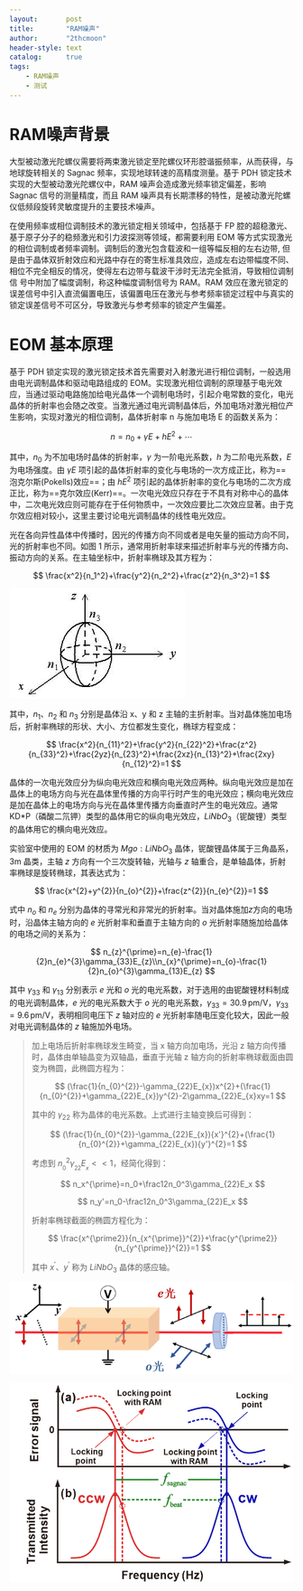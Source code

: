 ```yaml
---
layout:       post
title:        "RAM噪声"
author:       "2thcmoon"
header-style: text
catalog:      true
tags:
    - RAM噪声
    - 测试
---
```

# RAM噪声背景

大型被动激光陀螺仪需要将两束激光锁定至陀螺仪环形腔谐振频率，从而获得，与地球旋转相关的 Sagnac 频率，实现地球转速的高精度测量。基于 PDH 锁定技术实现的大型被动激光陀螺仪中，RAM 噪声会造成激光频率锁定偏差，影响 Sagnac 信号的测量精度，而且 RAM 噪声具有长期漂移的特性，是被动激光陀螺仪低频段旋转灵敏度提升的主要技术噪声。

在使用频率或相位调制技术的激光锁定相关领域中，包括基于 FP 腔的超稳激光、  基于原子分子的稳频激光和引力波探测等领域，都需要利用 EOM 等方式实现激光的相位调制或者频率调制。调制后的激光包含载波和一组等幅反相的左右边带,  但是由于晶体双折射效应和光路中存在的寄生标准具效应，造成左右边带幅度不同、  相位不完全相反的情况，使得左右边带与载波干涉时无法完全抵消，导致相位调制信 号中附加了幅度调制，称这种幅度调制信号为 RAM。RAM 效应在激光锁定的误差信号中引入直流偏置电压，该偏置电压在激光与参考频率锁定过程中与真实的锁定误差信号不可区分，导致激光与参考频率的锁定产生偏差。

# EOM 基本原理

基于 PDH 锁定实现的激光锁定技术首先需要对入射激光进行相位调制，一般选用由电光调制晶体和驱动电路组成的 EOM。实现激光相位调制的原理基于电光效应，当通过驱动电路施加给电光晶体一个调制电场时，引起介电常数的变化，电光晶体的折射率也会随之改变。当激光通过电光调制晶体后，外加电场对激光相位产生影响，实现对激光的相位调制，晶体折射率 n 与施加电场 E 的函数关系为：

$$
n=n_0+\gamma E+hE^2+\cdots
$$

其中，$n_0$ 为不加电场时晶体的折射率，$γ$ 为一阶电光系数，$h$ 为二阶电光系数，$E$ 为电场强度。由 $γE$ 项引起的晶体折射率的变化与电场的一次方成正比，称为==泡克尔斯(Pokells)效应==；由 $hE^2$ 项引起的晶体折射率的变化与电场的二次方成正比，称为==克尔效应(Kerr)==。一次电光效应只存在于不具有对称中心的晶体中，二次电光效应则可能存在于任何物质中，一次效应要比二次效应显著。由于克尔效应相对较小，这里主要讨论电光调制晶体的线性电光效应。

光在各向异性晶体中传播时，因光的传播方向不同或者是电矢量的振动方向不同，光的折射率也不同。如图 1 所示，通常用折射率球来描述折射率与光的传播方向、振动方向的关系。在主轴坐标中，折射率椭球及其方程为：

$$
\frac{x^2}{n_1^2}+\frac{y^2}{n_2^2}+\frac{z^2}{n_3^2}=1
$$

​![](https://raw.githubusercontent.com/2thcmoon/picbed/main/siyuan/clip_image002-20240725143458-xf13wan.jpg)​

其中，$n_1$、$n_2$ 和 $n_3$ 分别是晶体沿 x、y 和 z 主轴的主折射率。当对晶体施加电场后，折射率椭球的形状、大小、方位都发生变化，椭球方程变成：

$$
\frac{x^2}{n_{11}^2}+\frac{y^2}{n_{22}^2}+\frac{z^2}{n_{33}^2}+\frac{2yz}{n_{23}^2}+\frac{2xz}{n_{13}^2}+\frac{2xy}{n_{12}^2}=1
$$

晶体的一次电光效应分为纵向电光效应和横向电光效应两种。纵向电光效应是加在晶体上的电场方向与光在晶体里传播的方向平行时产生的电光效应；横向电光效应是加在晶体上的电场方向与光在晶体里传播方向垂直时产生的电光效应。通常 KD\*P（磷酸二氘钾）类型的晶体用它的纵向电光效应，$LiNbO_3$<span data-type="text" id="" style="color: var(--b3-font-color13);">（铌酸锂）类型的晶体用它的横向电光效应。</span>

实验室中使用的 EOM 的材质为 $Mgo:LiNbO_3$ 晶体，铌酸锂晶体属于三角晶系，3m 晶类，主轴 *z* 方向有一个三次旋转轴，光轴与 *z* 轴重合，是单轴晶体，折射率椭球是旋转椭球，其表达式为：

$$
\frac{x^{2}+y^{2}}{n_{o}^{2}}+\frac{z^{2}}{n_{e}^{2}}=1
$$

式中 $n_o$ 和 $n_e$ 分别为晶体的寻常光和非常光的折射率。当对晶体施加$z$方向的电场时，沿晶体主轴方向的 $e$ 光折射率和垂直于主轴方向的 $o$ 光折射率随施加给晶体的电场之间的关系为：

$$
n_{z}^{\prime}=n_{e}-\frac{1}{2}n_{e}^{3}\gamma_{33}E_{z}\\n_{x}^{\prime}=n_{o}-\frac{1}{2}n_{o}^{3}\gamma_{13}E_{z}
$$

其中 $\gamma_{33}$ 和 $\gamma_{13}$ 分别表示 $e$ 光和 $o$ 光的电光系数，对于选用的由铌酸锂材料制成的电光调制晶体，$e$ 光的电光系数大于 $o$ 光的电光系数，$\gamma_{33}=30.9\,\mathrm{pm/V}$，$\gamma_{33}=9.6\,\mathrm{pm/V}$，表明相同电压下 $z$ 轴对应的 $e$ 光折射率随电压变化较大，因此一般对电光调制晶体的 $z$ 轴施加外电场。

> 加上电场后折射率椭球发生畸变，当 <span data-type="text" style="color: var(--b3-font-color13);" id="">x 轴方向加电场，光沿 z 轴方向传播</span>时，晶体由单轴晶变为双轴晶，垂直于光轴 z 轴方向的折射率椭球截面由圆变为椭圆，此椭圆方程为：
>
> $$
> (\frac{1}{n_{0}^{2}}-\gamma_{22}E_{x})x^{2}+(\frac{1}{n_{0}^{2}}+\gamma_{22}E_{x})y^{2}-2\gamma_{22}E_{x}xy=1
> $$
>
> 其中的 $\gamma_{22}$ 称为晶体的电光系数。上式进行主轴变换后可得到：
>
> $$
> (\frac{1}{n_{0}^{2}}-\gamma_{22}E_{x}){x'}^{2}+(\frac{1}{n_{0}^{2}}+\gamma_{22}E_{x}){y'}^{2}=1
> $$
>
> 考虑到 $n_{_0}^2\gamma_{_{22}}E_{_x}<<1$，经简化得到：
>
> $$
> n_x^{\prime}=n_0+\frac12n_0^3\gamma_{22}E_x
> $$
>
> $$
> n_y'=n_0-\frac12n_0^3\gamma_{22}E_x
> $$
>
> 折射率椭球截面的椭圆方程化为：
>
> $$
> \frac{x^{\prime2}}{n_{x^{\prime}}^{2}}+\frac{y^{\prime2}}{n_{y^{\prime}}^{2}}=1
> $$
>
> 其中 $x^{\prime}$、$y^{\prime}$ 称为 $LiNbO_3$ 晶体的感应轴。

​![image](https://raw.githubusercontent.com/2thcmoon/picbed/main/siyuan/image-20240725165942-utjbvf3.png)​

​![image](https://raw.githubusercontent.com/2thcmoon/picbed/main/siyuan/image-20240725165931-m0ryqxl.png)​